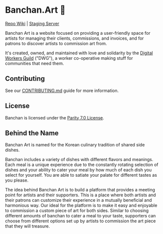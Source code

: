 # Banchan.Art 🎨

[Repo Wiki](https://github.com/digitalworkersguild/banchan/wiki) | [Staging Server](https://dev.banchan.art/)

Banchan Art is a website focused on providing a user-friendly space for
artists for managing their clients, commissions, and invoices, and for patrons
to discover artists to commission art from.

It's created, owned, and maintained with love and solidarity by the [Digital
Workers Guild](https://www.dwg.dev/) ("DWG"), a worker co-operative making
stuff for communities that need them.

## Contributing

See our [CONTRIBUTING.md](CONTRIBUTING.md) guide for more information.

## License

Banchan is licensed under the [Parity 7.0 License](LICENSE.md).

## Behind the Name

Banchan Art is named for the Korean culinary tradition of shared side dishes.

Banchan includes a variety of dishes with different flavors and meanings. Each
meal is a unique experience due to the constantly rotating selection of dishes
and your ability to cater your meal by how much of each dish you select for
yourself. You are able to satiate your palate for different tastes as you
please.

The idea behind Banchan Art is to build a platform that provides a meeting
point for artists and their supporters. This is a place where both artists and
their patrons can customize their experience in a mutually beneficial and
harmonious way. Our ideal for the platform is to make it easy and enjoyable to
commission a custom piece of art for both sides. Similar to choosing different
amounts of banchan to cater a meal to your taste, supporters can choose from
different options set up by artists to commission the art piece that they will
treasure.
